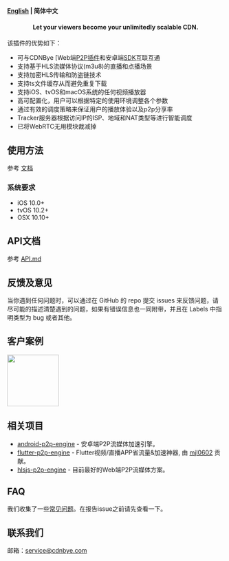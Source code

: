 **[English](README.md) | 简体中文**

<h4 align="center">Let your viewers become your unlimitedly scalable CDN.</h4>

该插件的优势如下：
- 可与CDNBye [Web端[P2P插件](https://github.com/cdnbye/hlsjs-p2p-engine)和安卓端[SDK](https://github.com/cdnbye/android-p2p-engine)互联互通
- 支持基于HLS流媒体协议(m3u8)的直播和点播场景
- 支持加密HLS传输和防盗链技术
- 支持ts文件缓存从而避免重复下载
- 支持iOS、tvOS和macOS系统的任何视频播放器
- 高可配置化，用户可以根据特定的使用环境调整各个参数
- 通过有效的调度策略来保证用户的播放体验以及p2p分享率
- Tracker服务器根据访问IP的ISP、地域和NAT类型等进行智能调度
- 已将WebRTC无用模块裁减掉

## 使用方法
参考 [文档](https://www.cdnbye.com/cn/views/ios/v2/usage.html)

### 系统要求
- iOS 10.0+
- tvOS 10.2+
- OSX 10.10+

## API文档
参考 [API.md](https://www.cdnbye.com/cn/views/ios/v2/API.html)

## 反馈及意见
当你遇到任何问题时，可以通过在 GitHub 的 repo 提交 issues 来反馈问题，请尽可能的描述清楚遇到的问题，如果有错误信息也一同附带，并且在 Labels 中指明类型为 bug 或者其他。

## 客户案例
[<img src="https://cdnbye.oss-cn-beijing.aliyuncs.com/pic/dxxw.png" width="120">](https://apps.apple.com/cn/app/%E5%A4%A7%E8%B1%A1%E6%96%B0%E9%97%BB-%E6%B2%B3%E5%8D%97%E7%83%AD%E7%82%B9%E6%96%B0%E9%97%BB%E8%B5%84%E8%AE%AF/id1463164699)

## 相关项目
- [android-p2p-engine](https://gitee.com/cdnbye/android-p2p-engine) - 安卓端P2P流媒体加速引擎。
- [flutter-p2p-engine](https://gitee.com/cdnbye/flutter-p2p-engine) - Flutter视频/直播APP省流量&加速神器, 由 [mjl0602](https://github.com/mjl0602) 贡献。
- [hlsjs-p2p-engine](https://gitee.com/cdnbye/hlsjs-p2p-engine) - 目前最好的Web端P2P流媒体方案。

## FAQ
我们收集了一些[常见问题](https://www.cdnbye.com/cn/views/FAQ.html)。在报告issue之前请先查看一下。

## 联系我们
邮箱：service@cdnbye.com
